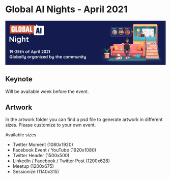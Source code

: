 # Global AI Nights - April 2021
![Global AI Nights Banner](img/header.png)

## Keynote
Will be available week before the event.

## Artwork

In the artwork folder you can find a psd file to generate artwork in different sizes. Please customize to your own event.

Available sizes
 - Twitter Moment (1080x1920)
 - Facebook Event / YouTube (1920x1080)
 - Twitter Header (1500x500)
 - LinkedIn / Facebook / Twitter Post (1200x628)
 - Meetup (1200x675)
 - Sessionize (1140x315)
